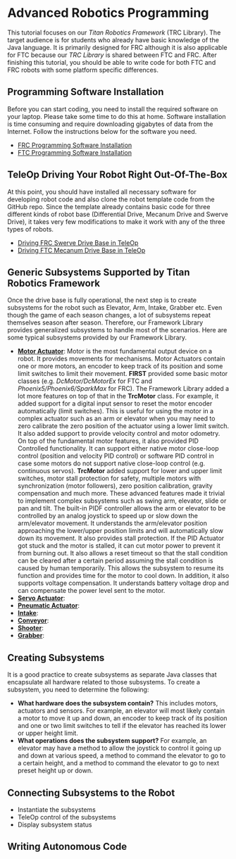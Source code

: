# Advanced Robotics Programming
This tutorial focuses on our *Titan Robotics Framework* (TRC Library). The target audience is for students who already have basic knowledge of the Java language. It is primarily designed for FRC although it is also applicable for FTC because our *TRC Library* is shared between FTC and FRC. After finishing this tutorial, you should be able to write code for both FTC and FRC robots with some platform specific differences.

## Programming Software Installation
Before you can start coding, you need to install the required software on your laptop. Please take some time to do this at home. Software installation is time consuming and require downloading gigabytes of data from the Internet. Follow the instructions below for the software you need.
* [FRC Programming Software Installation](https://trc492.github.io/pages/FrcProgrammingSoftwareInstallation.html)
* [FTC Programming Software Installation](https://trc492.github.io/pages/FtcProgrammingSoftwareInstallation.html)

## TeleOp Driving Your Robot Right Out-Of-The-Box
At this point, you should have installed all necessary software for developing robot code and also clone the robot template code from the GitHub repo. Since the template already contains basic code for three different kinds of robot base (Differential Drive, Mecanum Drive and Swerve Drive), it takes very few modifications to make it work with any of the three types of robots.

* [Driving FRC Swerve Drive Base in TeleOp](https://trc492.github.io/pages/FrcSwerveTeleOp.html)
* [Driving FTC Mecanum Drive Base in TeleOp](https://trc492.github.io/pages/FtcMecanumTeleOp.html)

## Generic Subsystems Supported by Titan Robotics Framework
Once the drive base is fully operational, the next step is to create subsystems for the robot such as Elevator, Arm, Intake, Grabber etc. Even though the game of each season changes, a lot of subsystems repeat themselves season after season. Therefore, our Framework Library provides generalized subsystems to handle most of the scenarios. Here are some typical subsystems provided by our Framework Library.
* **[Motor Actuator](https://trc492.github.io/pages/MotorActuator.html)**: Motor is the most fundamental output device on a robot. It provides movements for mechanisms. Motor Actuators contain one or more motors, an encoder to keep track of its position and some limit switches to limit their movement. **FIRST** provided some basic motor classes (e.g. *DcMotor/DcMotorEx* for FTC and *Phoenix5/Phoenix6/SparkMax* for FRC). The Framework Library added a lot more features on top of that in the **TrcMotor** class. For example, it added support for a digital input sensor to reset the motor encoder automatically (limit switches). This is useful for using the motor in a complex actuator such as an arm or elevator when you may need to zero calibrate the zero position of the actuator using a lower limit switch. It also added support to provide velocity control and motor odometry. On top of the fundamental motor features, it also provided PID Controlled functionality. It can support either native motor close-loop control (position and velocity PID control) or software PID control in case some motors do not support native close-loop control (e.g. continuous servos). **TrcMotor** added support for lower and upper limit switches, motor stall protection for safety, multiple motors with synchronization (motor followers), zero position calibration, gravity compensation and much more. These advanced features made it trivial to implement complex subsystems such as swing arm, elevator, slide or pan and tilt. The built-in PIDF controller allows the arm or elevator to be controlled by an analog joystick to speed up or slow down the arm/elevator movement. It understands the arm/elevator position approaching the lower/upper position limits and will automatically slow down its movement. It also provides stall protection. If the PID Actuator got stuck and the motor is stalled, it can cut motor power to prevent it from burning out. It also allows a reset timeout so that the stall condition can be cleared after a certain period assuming the stall condition is caused by human temporarily. This allows the subsystem to resume its function and provides time for the motor to cool down. In addition, it also supports voltage compensation. It understands battery voltage drop and can compensate the power level sent to the motor.
* **[Servo Actuator](https://trc492.github.io/pages/ServoActuator.html)**:
* **[Pneumatic Actuator](https://trc492.github.io/pages/PneumaticActuator.html)**:
* **[Intake](https://trc492.github.io/pages/Intake.html)**:
* **[Conveyor](https://trc492.github.io/pages/Conveyor.html)**:
* **[Shooter](https://trc492.github.io/pages/Shooter.html)**:
* **[Grabber](https://trc492.github.io/pages/Grabber.html)**:

## Creating Subsystems
It is a good practice to create subsystems as separate Java classes that encapsulate all hardware related to those subsystems. To create a subsystem, you need to determine the following:
* **What hardware does the subsystem contain?** This includes motors, actuators and sensors. For example, an elevator will most likely contain a motor to move it up and down, an encoder to keep track of its position and one or two limit switches to tell if the elevator has reached its lower or upper height limit.
* **What operations does the subsystem support?** For example, an elevator may have a method to allow the joystick to control it going up and down at various speed, a method to command the elevator to go to a certain height, and a method to command the elevator to go to next preset height up or down.

## Connecting Subsystems to the Robot
* Instantiate the subsystems
* TeleOp control of the subsystems
* Display subsystem status

## Writing Autonomous Code
